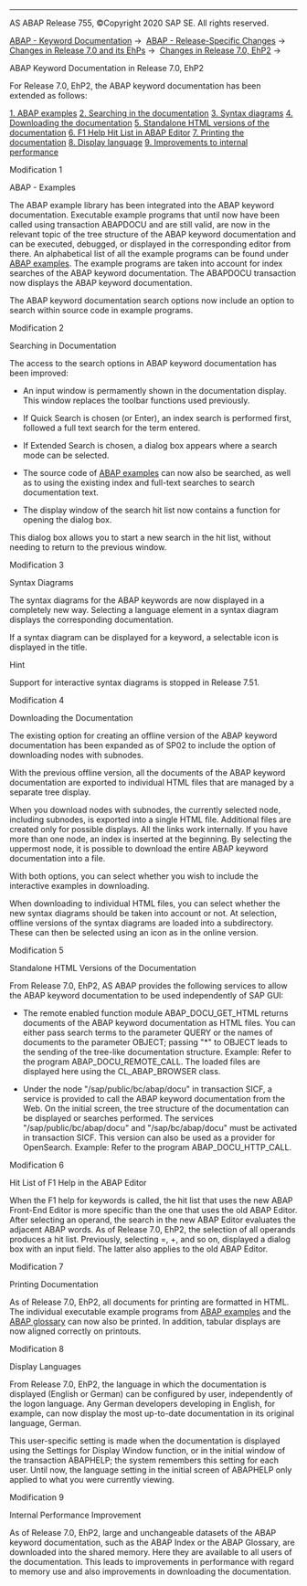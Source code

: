   

* * *

AS ABAP Release 755, ©Copyright 2020 SAP SE. All rights reserved.

[ABAP - Keyword Documentation](javascript:call_link\('abenabap.htm'\)) →  [ABAP - Release-Specific Changes](javascript:call_link\('abennews.htm'\)) →  [Changes in Release 7.0 and its EhPs](javascript:call_link\('abennews-70_ehps.htm'\)) →  [Changes in Release 7.0, EhP2](javascript:call_link\('abennews-71.htm'\)) → 

ABAP Keyword Documentation in Release 7.0, EhP2

For Release 7.0, EhP2, the ABAP keyword documentation has been extended as follows:

[1\. ABAP examples](#!ABAP_MODIFICATION_1@1@)
[2\. Searching in the documentation](#!ABAP_MODIFICATION_2@2@)
[3\. Syntax diagrams](#!ABAP_MODIFICATION_3@3@)
[4\. Downloading the documentation](#!ABAP_MODIFICATION_4@4@)
[5\. Standalone HTML versions of the documentation](#!ABAP_MODIFICATION_5@5@)
[6\. F1 Help Hit List in ABAP Editor](#!ABAP_MODIFICATION_6@6@)
[7\. Printing the documentation](#!ABAP_MODIFICATION_7@7@)
[8\. Display language](#!ABAP_MODIFICATION_8@8@)
[9\. Improvements to internal performance](#!ABAP_MODIFICATION_9@9@)

Modification 1

ABAP - Examples

The ABAP example library has been integrated into the ABAP keyword documentation. Executable example programs that until now have been called using transaction ABAPDOCU and are still valid, are now in the relevant topic of the tree structure of the ABAP keyword documentation and can be executed, debugged, or displayed in the corresponding editor from there. An alphabetical list of all the example programs can be found under [ABAP examples](javascript:call_link\('abenabap_examples.htm'\)). The example programs are taken into account for index searches of the ABAP keyword documentation. The ABAPDOCU transaction now displays the ABAP keyword documentation.

The ABAP keyword documentation search options now include an option to search within source code in example programs.

Modification 2

Searching in Documentation

The access to the search options in ABAP keyword documentation has been improved:

-   An input window is permamently shown in the documentation display. This window replaces the toolbar functions used previously.

-   If Quick Search is chosen (or Enter), an index search is performed first, followed a full text search for the term entered.

-   If Extended Search is chosen, a dialog box appears where a search mode can be selected.

-   The source code of [ABAP examples](javascript:call_link\('abenabap_examples.htm'\)) can now also be searched, as well as to using the existing index and full-text searches to search documentation text.

-   The display window of the search hit list now contains a function for opening the dialog box.

This dialog box allows you to start a new search in the hit list, without needing to return to the previous window.

Modification 3

Syntax Diagrams

The syntax diagrams for the ABAP keywords are now displayed in a completely new way. Selecting a language element in a syntax diagram displays the corresponding documentation.

If a syntax diagram can be displayed for a keyword, a selectable icon is displayed in the title.

Hint

Support for interactive syntax diagrams is stopped in Release 7.51.

Modification 4

Downloading the Documentation

The existing option for creating an offline version of the ABAP keyword documentation has been expanded as of SP02 to include the option of downloading nodes with subnodes.

With the previous offline version, all the documents of the ABAP keyword documentation are exported to individual HTML files that are managed by a separate tree display.

When you download nodes with subnodes, the currently selected node, including subnodes, is exported into a single HTML file. Additional files are created only for possible displays. All the links work internally. If you have more than one node, an index is inserted at the beginning. By selecting the uppermost node, it is possible to download the entire ABAP keyword documentation into a file.

With both options, you can select whether you wish to include the interactive examples in downloading.

When downloading to individual HTML files, you can select whether the new syntax diagrams should be taken into account or not. At selection, offline versions of the syntax diagrams are loaded into a subdirectory. These can then be selected using an icon as in the online version.

Modification 5

Standalone HTML Versions of the Documentation

From Release 7.0, EhP2, AS ABAP provides the following services to allow the ABAP keyword documentation to be used independently of SAP GUI:

-   The remote enabled function module ABAP\_DOCU\_GET\_HTML returns documents of the ABAP keyword documentation as HTML files. You can either pass search terms to the parameter QUERY or the names of documents to the parameter OBJECT; passing "\*" to OBJECT leads to the sending of the tree-like documentation structure.
    Example:
    Refer to the program ABAP\_DOCU\_REMOTE\_CALL. The loaded files are displayed here using the CL\_ABAP\_BROWSER class.

-   Under the node "/sap/public/bc/abap/docu" in transaction SICF, a service is provided to call the ABAP keyword documentation from the Web. On the initial screen, the tree structure of the documentation can be displayed or searches performed. The services "/sap/public/bc/abap/docu" and "/sap/bc/abap/docu" must be activated in transaction SICF. This version can also be used as a provider for OpenSearch.
    Example:
    Refer to the program ABAP\_DOCU\_HTTP\_CALL.
    

Modification 6

Hit List of F1 Help in the ABAP Editor

When the F1 help for keywords is called, the hit list that uses the new ABAP Front-End Editor is more specific than the one that uses the old ABAP Editor. After selecting an operand, the search in the new ABAP Editor evaluates the adjacent ABAP words. As of Release 7.0, EhP2, the selection of all operands produces a hit list. Previously, selecting \=, +, and so on, displayed a dialog box with an input field. The latter also applies to the old ABAP Editor.

Modification 7

Printing Documentation

As of Release 7.0, EhP2, all documents for printing are formatted in HTML. The individual executable example programs from [ABAP examples](javascript:call_link\('abenabap_examples.htm'\)) and the [ABAP glossary](javascript:call_link\('abenabap_glossary.htm'\)) can now also be printed. In addition, tabular displays are now aligned correctly on printouts.

Modification 8

Display Languages

From Release 7.0, EhP2, the language in which the documentation is displayed (English or German) can be configured by user, independently of the logon language. Any German developers developing in English, for example, can now display the most up-to-date documentation in its original language, German.

This user-specific setting is made when the documentation is displayed using the Settings for Display Window function, or in the initial window of the transaction ABAPHELP; the system remembers this setting for each user. Until now, the language setting in the initial screen of ABAPHELP only applied to what you were currently viewing.

Modification 9

Internal Performance Improvement

As of Release 7.0, EhP2, large and unchangeable datasets of the ABAP keyword documentation, such as the ABAP Index or the ABAP Glossary, are downloaded into the shared memory. Here they are available to all users of the documentation. This leads to improvements in performance with regard to memory use and also improvements in downloading the documentation.